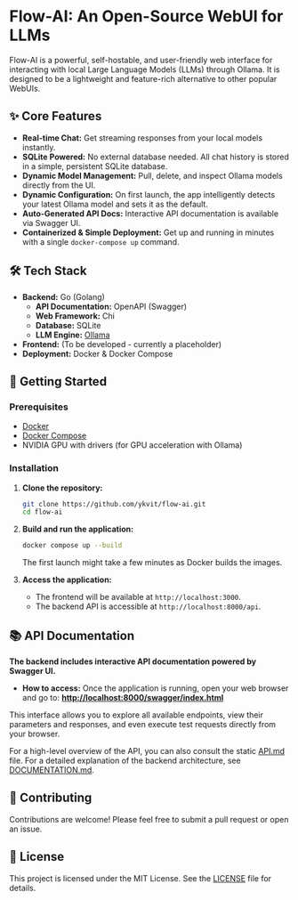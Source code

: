 # Flow-AI: An Open-Source WebUI for LLMs

Flow-AI is a powerful, self-hostable, and user-friendly web interface for interacting with local Large Language Models (LLMs) through Ollama. It is designed to be a lightweight and feature-rich alternative to other popular WebUIs.

## ✨ Core Features

- **Real-time Chat:** Get streaming responses from your local models instantly.
- **SQLite Powered:** No external database needed. All chat history is stored in a simple, persistent SQLite database.
- **Dynamic Model Management:** Pull, delete, and inspect Ollama models directly from the UI.
- **Dynamic Configuration:** On first launch, the app intelligently detects your latest Ollama model and sets it as the default.
- **Auto-Generated API Docs:** Interactive API documentation is available via Swagger UI.
- **Containerized & Simple Deployment:** Get up and running in minutes with a single `docker-compose up` command.

## 🛠️ Tech Stack

- **Backend:** Go (Golang)
  - **API Documentation:** OpenAPI (Swagger)
  - **Web Framework:** Chi
  - **Database:** SQLite
  - **LLM Engine:** [Ollama](https://ollama.ai/)
- **Frontend:** (To be developed - currently a placeholder)
- **Deployment:** Docker & Docker Compose

## 🚀 Getting Started

### Prerequisites

- [Docker](https://www.docker.com/get-started)
- [Docker Compose](https://docs.docker.com/compose/install/)
- NVIDIA GPU with drivers (for GPU acceleration with Ollama)

### Installation

1.  **Clone the repository:**
    ```sh
    git clone https://github.com/ykvit/flow-ai.git
    cd flow-ai
    ```

2.  **Build and run the application:**
    ```sh
    docker compose up --build
    ```
    The first launch might take a few minutes as Docker builds the images.

3.  **Access the application:**
    - The frontend will be available at `http://localhost:3000`.
    - The backend API is accessible at `http://localhost:8000/api`.

## 📚 API Documentation

**The backend includes interactive API documentation powered by Swagger UI.**

-   **How to access:** Once the application is running, open your web browser and go to:
    **[http://localhost:8000/swagger/index.html](http://localhost:8000/swagger/index.html)**

This interface allows you to explore all available endpoints, view their parameters and responses, and even execute test requests directly from your browser.

For a high-level overview of the API, you can also consult the static [API.md](./API.md) file. For a detailed explanation of the backend architecture, see [DOCUMENTATION.md](./DOCUMENTATION.md).

## 🤝 Contributing

Contributions are welcome! Please feel free to submit a pull request or open an issue.

## 📄 License

This project is licensed under the MIT License. See the [LICENSE](./LICENSE) file for details.
